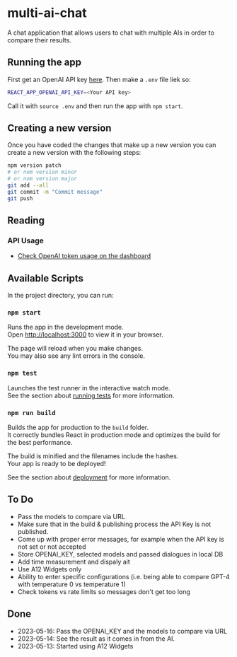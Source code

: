 # multi-ai-chat

A chat application that allows users to chat with multiple AIs in order to compare their results.

## Running the app

First get an OpenAI API key [here](https://platform.openai.com/account/api-keys). Then make a `.env` file liek so:

```bash
REACT_APP_OPENAI_API_KEY=<Your API key>
```

Call it with `source .env` and then run the app with `npm start`.

## Creating a new version

Once you have coded the changes that make up a new version you can create a new version with the following steps:

```bash
npm version patch
# or nom version minor
# or nom version major
git add --all
git commit -m "Commit message"
git push
```

## Reading 

### API Usage

* [Check OpenAI token usage on the dashboard](https://platform.openai.com/account/usage)

## Available Scripts

In the project directory, you can run:

### `npm start`

Runs the app in the development mode.\
Open [http://localhost:3000](http://localhost:3000) to view it in your browser.

The page will reload when you make changes.\
You may also see any lint errors in the console.

### `npm test`

Launches the test runner in the interactive watch mode.\
See the section about [running tests](https://facebook.github.io/create-react-app/docs/running-tests) for more information.

### `npm run build`

Builds the app for production to the `build` folder.\
It correctly bundles React in production mode and optimizes the build for the best performance.

The build is minified and the filenames include the hashes.\
Your app is ready to be deployed!

See the section about [deployment](https://facebook.github.io/create-react-app/docs/deployment) for more information.


## To Do

* Pass the models to compare via URL
* Make sure that in the build & publishing process the API Key is not published.
* Come up with proper error messages, for example when the API key is not set or not accepted
* Store OPENAI_KEY, selected models and passed dialogues in local DB
* Add time measurement and dispaly ait
* Use A12 Widgets only
* Ability to enter specific configurations (i.e. being able to compare GPT-4 with temperature 0 vs temperature 1)
* Check tokens vs rate limits so messages don't get too long

## Done
* 2023-05-16: Pass the OPENAI_KEY and the models to compare via URL
* 2023-05-14: See the result as it comes in from the AI.
* 2023-05-13: Started using A12 Widgets